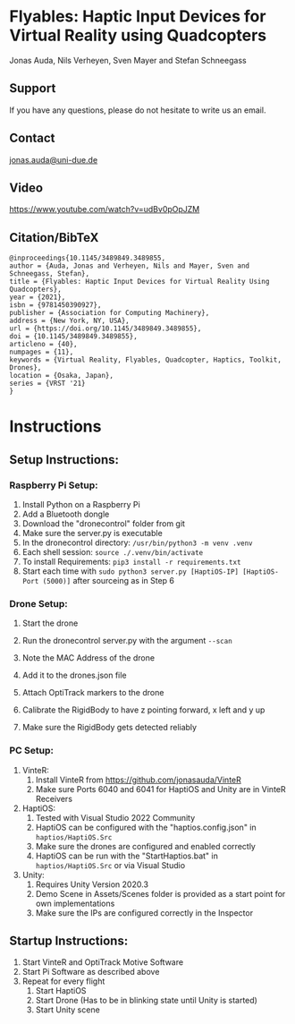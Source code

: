 # Flyables: Haptic Input Devices for Virtual Reality using Quadcopters

Jonas Auda, Nils Verheyen, Sven Mayer and Stefan Schneegass

## Support

If you have any questions, please do not hesitate to write us an email.

## Contact
jonas.auda@uni-due.de

## Video

https://www.youtube.com/watch?v=udBv0pOpJZM

## Citation/BibTeX

```
@inproceedings{10.1145/3489849.3489855,
author = {Auda, Jonas and Verheyen, Nils and Mayer, Sven and Schneegass, Stefan},
title = {Flyables: Haptic Input Devices for Virtual Reality Using Quadcopters},
year = {2021},
isbn = {9781450390927},
publisher = {Association for Computing Machinery},
address = {New York, NY, USA},
url = {https://doi.org/10.1145/3489849.3489855},
doi = {10.1145/3489849.3489855},
articleno = {40},
numpages = {11},
keywords = {Virtual Reality, Flyables, Quadcopter, Haptics, Toolkit, Drones},
location = {Osaka, Japan},
series = {VRST '21}
}

```

# Instructions
## Setup Instructions:
### Raspberry Pi Setup:
1. Install Python on a Raspberry Pi
2. Add a Bluetooth dongle
3. Download the "dronecontrol" folder from git
4. Make sure the server.py is executable
5. In the dronecontrol directory: `/usr/bin/python3 -m venv .venv`
6. Each shell session: `source ./.venv/bin/activate`
7. To install Requirements: `pip3 install -r requirements.txt`
8. Start each time with `sudo python3 server.py [HaptiOS-IP] [HaptiOS-Port (5000)]` after sourceing as in Step 6

### Drone Setup:
1. Start the drone
2. Run the dronecontrol server.py with the argument ```--scan```
3. Note the MAC Address of the drone
4. Add it to the drones.json file

1. Attach OptiTrack markers to the drone
2. Calibrate the RigidBody to have z pointing forward, x left and y up
3. Make sure the RigidBody gets detected reliably

### PC Setup:
1. VinteR:
	1. Install VinteR from https://github.com/jonasauda/VinteR
	2. Make sure Ports 6040 and 6041 for HaptiOS and Unity are in VinteR Receivers
2. HaptiOS:
	1. Tested with Visual Studio 2022 Community
	2. HaptiOS can be configured with the "haptios.config.json" in `haptios/HaptiOS.Src`
	3. Make sure the drones are configured and enabled correctly
	4. HaptiOS can be run with the "StartHaptios.bat" in `haptios/HaptiOS.Src` or via Visual Studio
3. Unity:
	1. Requires Unity Version 2020.3
	3. Demo Scene in Assets/Scenes folder is provided as a start point for own implementations
	4. Make sure the IPs are configured correctly in the Inspector

## Startup Instructions:
1. Start VinteR and OptiTrack Motive Software
2. Start Pi Software as described above
3. Repeat for every flight
	1. Start HaptiOS
	2. Start Drone (Has to be in blinking state until Unity is started)
	3. Start Unity scene
